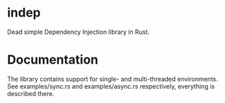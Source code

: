 # indep
Dead simple Dependency Injection library in Rust.

# Documentation

The library contains support for single- and multi-threaded environments. See examples/sync.rs and examples/async.rs respectively, everything is described there.
